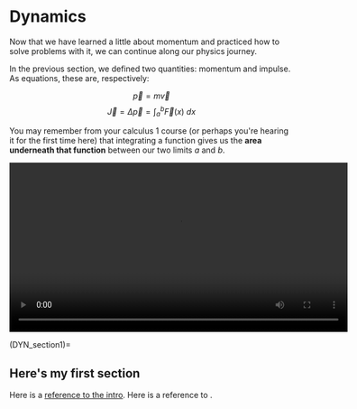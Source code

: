 # Dynamics

Now that we have learned a little about momentum and practiced how to solve problems with it, we can continue along our physics journey. 

In the previous section, we defined two quantities: momentum and impulse.  As equations, these are, respectively:


$$\vec{p} = m \vec{v}$$
$$\vec{J} = \Delta\vec{p} = \int_a^b \vec{F}(x) \ dx$$

You may remember from your calculus 1 course (or perhaps you're hearing it for the first time here) that integrating a function gives us the **area underneath that function** between our two limits *a* and *b*.  


<video width="600" controls>
  <source src="../media/videos/integration/2160p60/AreaUnderCurve.mp4" type="video/mp4">
  Your browser does not support the video tag.
</video>

(DYN_section1)=
## Here's my first section

Here is a [reference to the intro](intro.md). Here is a reference to [](DYN_section1).